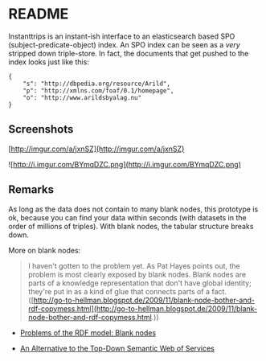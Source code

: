 README
======

Instanttrips is an instant-ish interface to an elasticsearch based
SPO (subject-predicate-object) index. An SPO index can be seen
as a *very* stripped down triple-store. In fact, the documents that get
pushed to the index looks just like this:

	{
		"s": "http://dbpedia.org/resource/Arild",
		"p": "http://xmlns.com/foaf/0.1/homepage",
		"o": "http://www.arildsbyalag.nu"
	}

Screenshots
-----------

[http://imgur.com/a/jxnSZ](http://imgur.com/a/jxnSZ)

![http://i.imgur.com/BYmqDZC.png](http://i.imgur.com/BYmqDZC.png)


Remarks
-------

As long as the data does not contain to many blank nodes, this prototype
is ok, because you can find your data within seconds (with datasets in the 
order of millions of triples). With blank nodes, the tabular structure
breaks down.

More on blank nodes:

> I haven't gotten to the problem yet. As Pat Hayes points out, the problem is most clearly exposed by blank nodes. Blank nodes are parts of a knowledge representation that don't have global identity; they're put in as a kind of glue that connects parts of a fact.
([http://go-to-hellman.blogspot.de/2009/11/blank-node-bother-and-rdf-copymess.html](http://go-to-hellman.blogspot.de/2009/11/blank-node-bother-and-rdf-copymess.html.))

* [Problems of the RDF model: Blank nodes](http://milicicvuk.com/blog/2011/07/14/problems-of-the-rdf-model-blank-nodes/)

* [An Alternative to the Top-Down Semantic Web of Services](http://www-cdr.stanford.edu/~petrie/online/peer2peer/semanticscripts.pdf)
